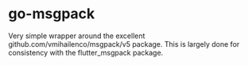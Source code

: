 # go-msgpack

Very simple wrapper around the excellent github.com/vmihailenco/msgpack/v5 package.
This is largely done for consistency with the flutter_msgpack package.
